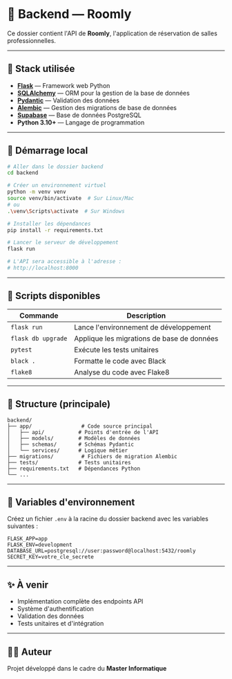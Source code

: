 # 🚀 Backend — Roomly

Ce dossier contient l'API de **Roomly**, l'application de réservation de salles professionnelles.

---

## 🧱 Stack utilisée

- **[Flask](https://flask.palletsprojects.com/)** — Framework web Python
- **[SQLAlchemy](https://www.sqlalchemy.org/)** — ORM pour la gestion de la base de données
- **[Pydantic](https://docs.pydantic.dev/)** — Validation des données
- **[Alembic](https://alembic.sqlalchemy.org/)** — Gestion des migrations de base de données
- **[Supabase](https://supabase.com/)** — Base de données PostgreSQL
- **Python 3.10+** — Langage de programmation

---

## 🚀 Démarrage local

```bash
# Aller dans le dossier backend
cd backend

# Créer un environnement virtuel
python -m venv venv
source venv/bin/activate  # Sur Linux/Mac
# ou
.\venv\Scripts\activate  # Sur Windows

# Installer les dépendances
pip install -r requirements.txt

# Lancer le serveur de développement
flask run

# L'API sera accessible à l'adresse :
# http://localhost:8000
```

---

## 🔧 Scripts disponibles

| Commande                | Description                            |
| ---------------------- | -------------------------------------- |
| `flask run`            | Lance l'environnement de développement |
| `flask db upgrade`     | Applique les migrations de base de données |
| `pytest`               | Exécute les tests unitaires            |
| `black .`              | Formatte le code avec Black            |
| `flake8`               | Analyse du code avec Flake8            |

---

## 📁 Structure (principale)

```
backend/
├── app/                # Code source principal
│   ├── api/           # Points d'entrée de l'API
│   ├── models/        # Modèles de données
│   ├── schemas/       # Schémas Pydantic
│   └── services/      # Logique métier
├── migrations/         # Fichiers de migration Alembic
├── tests/             # Tests unitaires
├── requirements.txt   # Dépendances Python
└── ...
```

---

## 🔐 Variables d'environnement

Créez un fichier `.env` à la racine du dossier backend avec les variables suivantes :

```env
FLASK_APP=app
FLASK_ENV=development
DATABASE_URL=postgresql://user:password@localhost:5432/roomly
SECRET_KEY=votre_cle_secrete
```

---

## ✨ À venir

- Implémentation complète des endpoints API
- Système d'authentification
- Validation des données
- Tests unitaires et d'intégration

---

## 👨‍💻 Auteur

Projet développé dans le cadre du **Master Informatique** 